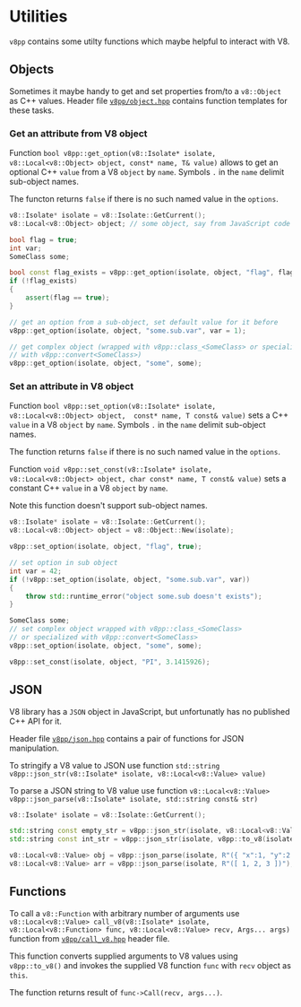 # Utilities

`v8pp` contains some utilty functions which maybe helpful to interact with V8.

## Objects

Sometimes it maybe handy to get and set properties from/to a `v8::Object` as
C++ values. Header file [`v8pp/object.hpp`](../v8pp/object.hpp) contains
function templates for these tasks.

### Get an attribute from V8 object

Function `bool v8pp::get_option(v8::Isolate* isolate, v8::Local<v8::Object> object, const* name, T& value)`
allows to get an optional C++ `value` from a V8 `object` by `name`. Symbols
`.` in the `name` delimit sub-object names.

The functon returns `false` if there is no such named value in the `options`.

```c++
v8::Isolate* isolate = v8::Isolate::GetCurrent();
v8::Local<v8::Object> object; // some object, say from JavaScript code

bool flag = true;
int var;
SomeClass some;

bool const flag_exists = v8pp::get_option(isolate, object, "flag", flag);
if (!flag_exists)
{
	assert(flag == true);
}

// get an option from a sub-object, set default value for it before
v8pp::get_option(isolate, object, "some.sub.var", var = 1);

// get complex object (wrapped with v8pp::class_<SomeClass> or specialized
// with v8pp::convert<SomeClass>)
v8pp::get_option(isolate, object, "some", some);
```

### Set an attribute in V8 object

Function `bool v8pp::set_option(v8::Isolate* isolate, v8::Local<v8::Object> object,  const* name, T const& value)`
sets a C++ `value` in a V8 `object` by `name`. Symbols `.` in the `name`
delimit sub-object names.

The function returns `false` if there is no such named value in the `options`.

Function `void v8pp::set_const(v8::Isolate* isolate, v8::Local<v8::Object> object, char const* name, T const& value)`
sets a constant C++ `value` in a V8 `object` by `name`. 

Note this function doesn't support sub-object names.

```c++
v8::Isolate* isolate = v8::Isolate::GetCurrent();
v8::Local<v8::Object> object = v8::Object::New(isolate);

v8pp::set_option(isolate, object, "flag", true);

// set option in sub object
int var = 42;
if (!v8pp::set_option(isolate, object, "some.sub.var", var))
{
	throw std::runtime_error("object some.sub doesn't exists");
}

SomeClass some;
// set complex object wrapped with v8pp::class_<SomeClass>
// or specialized with v8pp::convert<SomeClass>
v8pp::set_option(isolate, object, "some", some);

v8pp::set_const(isolate, object, "PI", 3.1415926);
```


## JSON

V8 library has a `JSON` object in JavaScript, but unfortunatly has no
published C++ API for it.

Header file [`v8pp/json.hpp`](../v8pp/json.hpp) contains a pair of functions
for JSON manipulation.

To stringify a V8 value to JSON use function
`std::string v8pp::json_str(v8::Isolate* isolate, v8::Local<v8::Value> value)`

To parse a JSON string to V8 value use function
`v8::Local<v8::Value> v8pp::json_parse(v8::Isolate* isolate, std::string const& str)`

```c++
v8::Isolate* isolate = v8::Isolate::GetCurrent();

std::string const empty_str = v8pp::json_str(isolate, v8::Local<v8::Value>{}); // empty_str == ""
std::string const int_str = v8pp::json_str(isolate, v8pp::to_v8(isolate, 24)); // int_str == "24"

v8::Local<v8::Value> obj = v8pp::json_parse(isolate, R"({ "x":1, "y":2.2, "z":"abc" })");
v8::Local<v8::Value> arr = v8pp::json_parse(isolate, R"([ 1, 2, 3 ])");
```


## Functions

To call a `v8::Function` with arbitrary number of arguments use
`v8::Local<v8::Value> call_v8(v8::Isolate* isolate, v8::Local<v8::Function> func, v8::Local<v8::Value> recv, Args... args)`
function from [`v8pp/call_v8.hpp`](../v8pp/call_v8.hpp) header file.

This function converts supplied arguments to V8 values using `v8pp::to_v8()`
and invokes the supplied V8 function `func` with `recv` object as `this`.

The function returns result of `func->Call(recv, args...)`.

